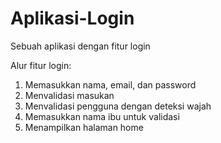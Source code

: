 # Aplikasi-Login
Sebuah aplikasi dengan fitur login

Alur fitur login:
1. Memasukkan nama, email, dan password
2. Menvalidasi masukan
3. Menvalidasi pengguna dengan deteksi wajah
4. Memasukkan nama ibu untuk validasi
5. Menampilkan halaman home
